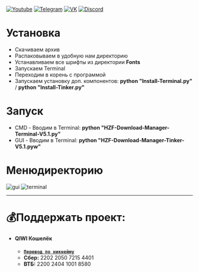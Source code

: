 [![Youtube](https://user-images.githubusercontent.com/64781822/185656066-cdb875f1-ade6-4499-ae50-79a4f61fdc3e.png)](https://www.youtube.com/c/HZFYT/) [![Telegram](https://user-images.githubusercontent.com/64781822/185657127-657c530b-3849-4931-ab91-63d6f0508330.png)](https://t.me/hzfnews) [![VK](https://user-images.githubusercontent.com/64781822/185657778-21a240e2-da1f-4b72-b37e-447c9adebfcb.png)](https://vk.com/hzforum1) [![Discord](https://user-images.githubusercontent.com/64781822/185659753-b997c6db-c91a-42c0-8876-6826d46568ba.png)](https://discord.com/invite/7bneGfUS5h)

# Установка
* Скачиваем архив
* Распаковываем в удобную нам директорию
* Устанавливаем все шрифты из директории **Fonts**
* Запускаем Terminal
* Переходим в корень с программой
* Запускаем установку доп. компонентов: **python "Install-Terminal.py"** / **python "Install-Tinker.py"**

# Запуск
* CMD - Вводим в Terminal: **python "HZF-Download-Manager-Terminal-V5.1.py"**
* GUI - Вводим в Terminal: **python "HZF-Download-Manager-Tinker-V5.1.pyw"**

# Менюдиректорию
![gui](https://i.imgur.com/fw24T0X.png)
![terminal](https://i1gur.com/ukw4LA6.png)

___
# 💰Поддержать проект:
+ #### **QIWI Кошелёк**
  + [**`Перевод по никнейму`**](https://qiwi.com/n/AVENCORESDONATE)
  + **Сбер:** 2202 2050 7215 4401
  + **ВТБ:** 2200 2404 1001 8580
